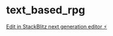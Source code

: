 # text_based_rpg

[Edit in StackBlitz next generation editor ⚡️](https://stackblitz.com/~/github.com/Markitantio/text_based_rpg)